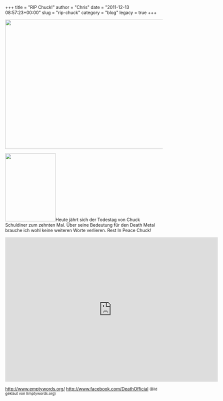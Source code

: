 +++
title = "RIP Chuck!"
author = "Chris"
date = "2011-12-13 08:57:23+00:00"
slug = "rip-chuck"
category = "blog"
legacy = true
+++

<img src="images//2011/01/Death-Logo.jpg" alt="" title="Death - Logo" width="550" height="413" class="alignnone size-full wp-image-3868" />

<img src="images//2011/12/Chuck-Schuldiner.jpg" alt="" title="Chuck Schuldiner" width="161" height="217" class="alignnone size-full wp-image-7384 imgLeft" />Heute jährt sich der Todestag von Chuck Schuldiner zum zehnten Mal. Über seine Bedeutung für den Death Metal brauche ich wohl keine weiteren Worte verlieren. Rest In Peace Chuck!

<iframe width="680" height="461" src="http://www.youtube.com/embed/dkKOfB_g5rk" frameborder="0" allowfullscreen></iframe>

<a href="http://www.emptywords.org/">http://www.emptywords.org/</a>
<a href="http://www.facebook.com/DeathOfficial">http://www.facebook.com/DeathOfficial</a>
<small>(Bild geklaut von Emptywords.org)</small>

